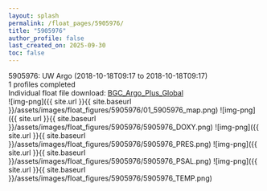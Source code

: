 ```yaml
---
layout: splash
permalink: /float_pages/5905976/
title: "5905976"
author_profile: false
last_created_on: 2025-09-30
toc: false
---
```

 
5905976: UW Argo (2018-10-18T09:17 to 2018-10-18T09:17)\
1 profiles completed\
Individual float file download: [BGC_Argo_Plus_Global](https://ftp.soest.hawaii.edu/bgc_argo_plus/Individual_Floats/outliers_removed/5905976_Sprof_processed.nc)\
![img-png]({{ site.url }}{{ site.baseurl }}/assets/images/float_figures/5905976/01_5905976_map.png)
![img-png]({{ site.url }}{{ site.baseurl }}/assets/images/float_figures/5905976/5905976_DOXY.png)
![img-png]({{ site.url }}{{ site.baseurl }}/assets/images/float_figures/5905976/5905976_PRES.png)
![img-png]({{ site.url }}{{ site.baseurl }}/assets/images/float_figures/5905976/5905976_PSAL.png)
![img-png]({{ site.url }}{{ site.baseurl }}/assets/images/float_figures/5905976/5905976_TEMP.png)
